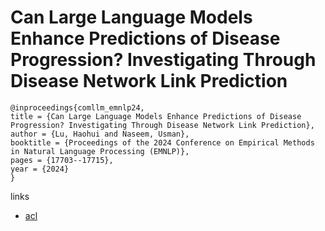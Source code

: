 # Can Large Language Models Enhance Predictions of Disease Progression? Investigating Through Disease Network Link Prediction

```
@inproceedings{comllm_emnlp24,
title = {Can Large Language Models Enhance Predictions of Disease Progression? Investigating Through Disease Network Link Prediction},
author = {Lu, Haohui and Naseem, Usman},
booktitle = {Proceedings of the 2024 Conference on Empirical Methods in Natural Language Processing (EMNLP)},
pages = {17703--17715},
year = {2024}
}
```

links
- [acl](https://aclanthology.org/2024.emnlp-main.980)
